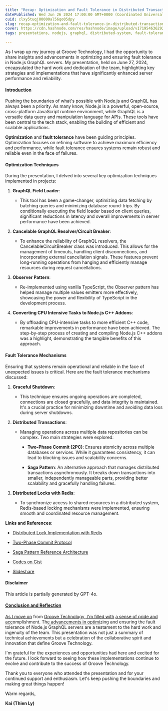 ```yaml
---
title: "Recap: Optimization and Fault Tolerance in Distributed Transactions with Node.js GraphQL Servers"
datePublished: Wed Jun 26 2024 17:00:00 GMT+0000 (Coordinated Universal Time)
cuid: clxy5tuqj00000al56qo05dpy
slug: recap-optimization-and-fault-tolerance-in-distributed-transactions-with-nodejs-graphql-servers
cover: https://cdn.hashnode.com/res/hashnode/image/upload/v1719546362923/d82b6499-7c29-4920-b6a7-33874bced2af.png
tags: presentations, nodejs, graphql, distributed-system, fault-tolerance, transactions

---
```


As I wrap up my journey at Groove Technology, I had the opportunity to share insights and advancements in optimizing and ensuring fault tolerance in Node.js GraphQL servers. My presentation, held on June 27, 2024, encapsulated the hard work and dedication of the team, highlighting key strategies and implementations that have significantly enhanced server performance and reliability.

#### **Introduction**

Pushing the boundaries of what's possible with Node.js and GraphQL has always been a priority. As many know, Node.js is a powerful, open-source, cross-platform JavaScript runtime environment, while GraphQL is a versatile data query and manipulation language for APIs. These tools have been central to the tech stack, enabling the building of efficient and scalable applications.

**Optimization** and **fault tolerance** have been guiding principles. Optimization focuses on refining software to achieve maximum efficiency and performance, while fault tolerance ensures systems remain robust and reliable even in the face of failures.

#### **Optimization Techniques**

During the presentation, I delved into several key optimization techniques implemented in projects:

1. **GraphQL Field Loader**:
    
    * This tool has been a game-changer, optimizing data fetching by batching queries and minimizing database round-trips. By conditionally executing the field loader based on client queries, significant reductions in latency and overall improvements in server performance have been achieved.
        
2. **Cancelable GraphQL Resolver/Circuit Breaker**:
    
    * To enhance the reliability of GraphQL resolvers, the CancelableCircuitBreaker class was introduced. This allows for the management of timeouts, handling client disconnections, and incorporating external cancellation signals. These features prevent long-running operations from hanging and efficiently manage resources during request cancellations.
        
3. **Observer Pattern**:
    
    * Re-implemented using vanilla TypeScript, the Observer pattern has helped manage multiple values emitters more effectively, showcasing the power and flexibility of TypeScript in the development process.
        
4. **Converting CPU Intensive Tasks to Node.js C++ Addons**:
    
    * By offloading CPU-intensive tasks to more efficient C++ code, remarkable improvements in performance have been achieved. The step-by-step process of creating and compiling Node.js C++ addons was a highlight, demonstrating the tangible benefits of this approach.
        

#### **Fault Tolerance Mechanisms**

Ensuring that systems remain operational and reliable in the face of unexpected issues is critical. Here are the fault tolerance mechanisms discussed:

1. **Graceful Shutdown**:
    
    * This technique ensures ongoing operations are completed, connections are closed gracefully, and data integrity is maintained. It's a crucial practice for minimizing downtime and avoiding data loss during server shutdowns.
        
2. **Distributed Transactions**:
    
    * Managing operations across multiple data repositories can be complex. Two main strategies were explored:
        
        * **Two-Phase Commit (2PC)**: Ensures atomicity across multiple databases or services. While it guarantees consistency, it can lead to blocking issues and scalability concerns.
            
        * **Saga Pattern**: An alternative approach that manages distributed transactions asynchronously. It breaks down transactions into smaller, independently manageable parts, providing better scalability and gracefully handling failures.
            
3. **Distributed Locks with Redis**:
    
    * To synchronize access to shared resources in a distributed system, Redis-based locking mechanisms were implemented, ensuring smooth and coordinated resource management.
        

**Links and References**:

* [Distributed Lock Implementation with R](https://dzone.com/articles/distributed-lock-implementation-with-redis)[edis](https://dzone.com/articles/distributed-lock-implementation-with-redis)
    
* [Two-Phase Commit Protocol](https://www.geeksforgeeks.org/two-phase-commit-protocol-distributed-transaction-management/)
    
* [Saga Pattern Reference Architecture](https://learn.microsoft.com/en-us/azure/architecture/reference-architectures/saga/saga)
    
* [Codes on Gist](https://gist.github.com/lyluongthien/4dceaa3e589939da554b70633331428c)
    
* [Slideshare](https://www.slideshare.net/slideshow/optimization-and-fault-tolerance-in-distributed-transaction-with-node-js-graphql-servers/269936567)
    

#### **Disclaimer**

This article is partially generated by GPT-4o.

#### [**Conclusio**](https://dzone.com/articles/distributed-lock-implementation-with-redis)[**n and Reflection**](https://www.geeksforgeeks.org/two-phase-commit-protocol-distributed-transaction-management/)

[As I mo](https://www.geeksforgeeks.org/two-phase-commit-protocol-distributed-transaction-management/)[ve on](https://learn.microsoft.com/en-us/azure/architecture/reference-architectures/saga/saga) from [Groove Technology, I'm filled with](https://learn.microsoft.com/en-us/azure/architecture/reference-architectures/saga/saga) [a sense of pride and acc](https://gist.github.com/lyluongthien/4dceaa3e589939da554b70633331428c)omplishment. Th[e advancements in optimi](https://gist.github.com/lyluongthien/4dceaa3e589939da554b70633331428c)zing and ensuring the fault tolerance of Node.js GraphQL servers are a testament to the hard work and ingenuity of the team. This presentation was not just a summary of technical achievements but a celebration of the collaborative spirit and innovation that define Groove Technology.

I'm grateful for the experiences and opportunities had here and excited for the future. I look forward to seeing how these implementations continue to evolve and contribute to the success of Groove Technology.

Thank you to everyone who attended the presentation and for your continued support and enthusiasm. Let's keep pushing the boundaries and making great things happen!

Warm regards,

**Kai (Thien Ly)**